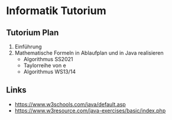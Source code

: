 Informatik Tutorium
===

## Tutorium Plan
1. Einführung
2. Mathematische Formeln in Ablaufplan und in Java realisieren    
	* Algorithmus SS2021
	* Taylorreihe von e 
	* Algorithmus WS13/14

## Links

* https://www.w3schools.com/java/default.asp
* https://www.w3resource.com/java-exercises/basic/index.php
